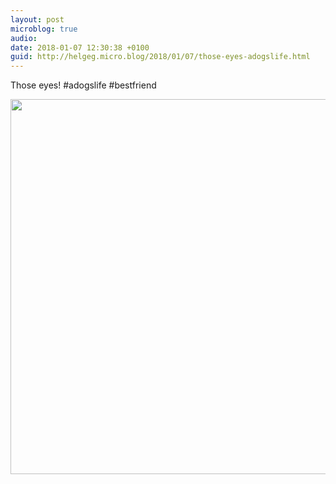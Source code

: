 ```yaml
---
layout: post
microblog: true
audio: 
date: 2018-01-07 12:30:38 +0100
guid: http://helgeg.micro.blog/2018/01/07/those-eyes-adogslife.html
---
```

Those eyes! #adogslife #bestfriend

<img src="http://helgeg.micro.blog/uploads/2018/96d7a9a718.jpg" width="600" height="600" />

